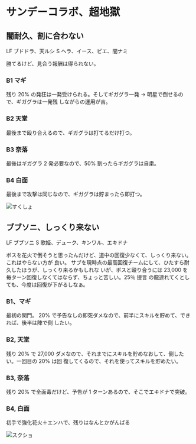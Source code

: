 # サンデーコラボ、超地獄 

## 闇耐久、割に合わない

LF ブドドラ、天ルシ
S  ヘラ、イース、ピエ、闇ナミ

勝てるけど、見合う報酬は得られない。

### B1 マギ

残り 20% の発狂は一発受けられる。そしてギガグラ一発 -> 明星で倒せるので、ギガグラは一発残
しながらの運用が吉。

### B2 天堂

最後まで殴り合えるので、ギガグラは打てるだけ打つ。

### B3 奈落

最後はギガグラ 2 発必要なので、50% 割ったらギガグラは自粛。

### B4 白面

最後まで攻撃は同じなので、ギガグラは貯まったら即打つ。

![すくしょ](http://i.imgur.com/MwaIAVxl.jpg)

## ブブソニ、しっくり来ない

LF ブブソニ
S  歌姫、デューク、キンワル、エキドナ

ボスを花火で倒そうと思ったんだけど、道中の回復少なくて、しっくり来ない。これはやらない方が
良い。 サブを現時点の最高回復チームにして、ひたすら耐久したほうが、しっくり来るかもしれな
いが、ボスと殴り合うには 23,000 を毎ターン回復しなくてはならず、ちょっと苦しい。25％ 提言
の龍連れてくとしても、今度は回復が下がるしなぁ。

### B1、マギ

最初の関門。 20% で予告なしの即死ダメなので、前半にスキルを貯めて、できれば、後半は陣で倒
したい。

### B2, 天堂

残り 20% で 27,000 ダメなので、それまでにスキルを貯めなおして、倒したい。一回目の 20% は回
復してくるので、それを使ってスキルを貯めたい。

### B3, 奈落

残り 20% で全面毒だけど、予告が 1 ターンあるので、そこでエキドナで突破。

### B4, 白面

初手で強化花火＋エンハで、残りはなんとかがんばる

![スクショ](http://i.imgur.com/exg5hCql.jpg )

<!-- vim: set tw=90 filetype=markdown : -->

